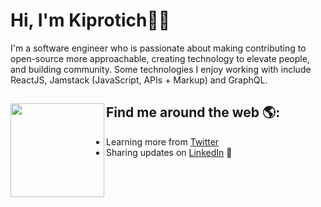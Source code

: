 
# Hi, I'm Kiprotich👋🏾


I'm a software engineer who is passionate about making contributing to open-source more approachable, creating technology to elevate people, and building community. Some technologies I enjoy working with include ReactJS, Jamstack (JavaScript, APIs + Markup) and GraphQL.

## Find me around the web 🌎: <a href="https://github.com/sponsors/M0nica"><img align="left" width="150" height="150" src="https://github.com/M0nica/M0nica/blob/main/octomonica/m0nica-octocat-rotating.gif?raw=true"></a>
- Learning more from <a href="https://twitter.com/Jcee01188383">Twitter</a> 
- Sharing updates on <a href="https://www.linkedin.com/in/collins-kiprotich-152b52246/">LinkedIn</a> 💼
